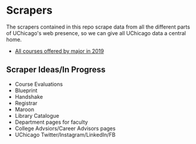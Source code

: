 # Scrapers
The scrapers contained in this repo scrape data from all the different parts of UChicago's web presence, 
so we can give all UChicago data a central home. 

- [All courses offered by major in 2019](https://github.com/UCOpenData/Scrapers/blob/master/uchicago%20beautifulsoup.py)

## Scraper Ideas/In Progress 
- Course Evaluations 
- Blueprint 
- Handshake 
- Registrar 
- Maroon 
- Library Catalogue 
- Department pages for faculty 
- College Advsiors/Career Advisors pages 
- UChicago Twitter/Instagram/LinkedIn/FB
